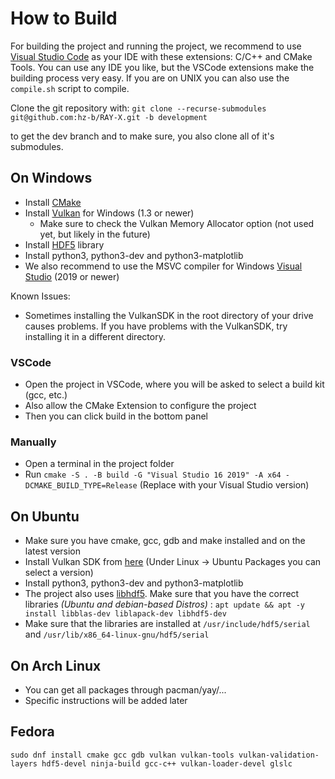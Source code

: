 # How to Build

For building the project and running the project, we recommend to use [Visual Studio Code](https://code.visualstudio.com/) as your IDE with these extensions: C/C++ and CMake Tools.
You can use any IDE you like, but the VSCode extensions make the building process very easy.
If you are on UNIX you can also use the `compile.sh` script to compile.

Clone the git repository with:
`git clone --recurse-submodules git@github.com:hz-b/RAY-X.git -b development`

to get the dev branch and to make sure, you also clone all of it's submodules.

## On Windows
- Install [CMake](https://cmake.org/download/)
- Install [Vulkan](https://vulkan.lunarg.com/) for Windows (1.3 or newer)
  - Make sure to check the Vulkan Memory Allocator option (not used yet, but likely in the future)
- Install [HDF5](https://www.hdfgroup.org/downloads/hdf5/) library 
- Install python3, python3-dev and python3-matplotlib 
- We also recommend to use the MSVC compiler for Windows [Visual Studio](https://visualstudio.microsoft.com/de/downloads/) (2019 or newer)

Known Issues:
- Sometimes installing the VulkanSDK in the root directory of your drive causes problems. If you have problems with the VulkanSDK, try installing it in a different directory.

### VSCode
- Open the project in VSCode, where you will be asked to select a build kit (gcc, etc.)
- Also allow the CMake Extension to configure the project
- Then you can click build in the bottom panel

### Manually
- Open a terminal in the project folder
- Run `cmake -S . -B build -G "Visual Studio 16 2019" -A x64 -DCMAKE_BUILD_TYPE=Release` (Replace with your Visual Studio version)

## On Ubuntu
- Make sure you have cmake, gcc, gdb and make installed and on the latest version
- Install Vulkan SDK from [here](https://vulkan.lunarg.com/sdk/home) (Under Linux -> Ubuntu Packages you can select a version)
- Install python3, python3-dev and python3-matplotlib 
- The project also uses [libhdf5](https://github.com/BlueBrain/HighFive). Make sure that you have the correct libraries _(Ubuntu and debian-based Distros)_ :  `apt update && apt -y install libblas-dev liblapack-dev libhdf5-dev`
- Make sure that the libraries are installed at `/usr/include/hdf5/serial` and `/usr/lib/x86_64-linux-gnu/hdf5/serial`

## On Arch Linux
- You can get all packages through pacman/yay/...
- Specific instructions will be added later

## Fedora

```
sudo dnf install cmake gcc gdb vulkan vulkan-tools vulkan-validation-layers hdf5-devel ninja-build gcc-c++ vulkan-loader-devel glslc
```
